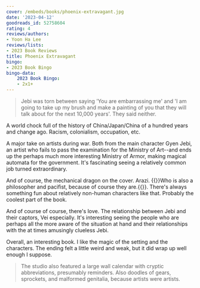 ```yaml
---
cover: /embeds/books/phoenix-extravagant.jpg
date: '2023-04-12'
goodreads_id: 52758604
rating: 4
reviews/authors:
- Yoon Ha Lee
reviews/lists:
- 2023 Book Reviews
title: Phoenix Extravagant
bingo:
- 2023 Book Bingo
bingo-data:
    2023 Book Bingo: 
    - 2x1+
---
```

> Jebi was torn between saying 'You are embarrassing me' and 'I am going to take up my brush and make a painting of you that they will talk about for the next 10,000 years'. They said neither.

A world chock full of the history of China/Japan/China of a hundred years and change ago. Racism, colonialism, occupation, etc. 

A major take on artists during war. Both from the main character Gyen Jebi, an artist who fails to pass the examination for the Ministry of Art--and ends up the perhaps much more interesting Ministry of Armor, making magical automata for the government. It's fascinating seeing a relatively common job turned extraordinary. 

And of course, the mechanical dragon on the cover. Arazi. {{<spoiler>}}Who is also a philosopher and pacifist, because of course they are.{{</spoiler>}}. There's always something fun about relatively non-human characters like that. Probably the coolest part of the book. 

And of course of course, there's love. The relationship between Jebi and their captors, Vei especially. It's interesting seeing the people who are perhaps all the more aware of the situation at hand and their relationships with the at times amusingly clueless Jebi. 

Overall, an interesting book. I like the magic of the setting and the characters. The ending felt a little weird and weak, but it did wrap up well enough I suppose. 

> The studio also featured a large wall calendar with cryptic abbreviations, presumably reminders. Also doodles of gears, sprockets, and malformed genitalia, because artists were artists.

<!--more-->